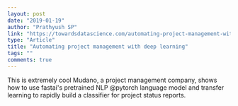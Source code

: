 ```yaml
---
layout: post
date: "2019-01-19"
author: "Prathyush SP"
link: "https://towardsdatascience.com/automating-project-management-with-deep-learning-bd5b851235eb"
type: "Article"
title: "Automating project management with deep learning"
tags: ""
comments: true
---
```

This is extremely cool Mudano, a project management company, shows how to use fastai's pretrained NLP @pytorch language model and transfer learning to rapidly build a classifier for project status reports.